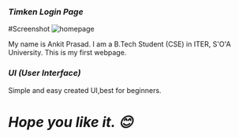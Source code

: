 ### *Timken Login Page*
#Screenshot
![homepage](https://github.com/Ankit289Prasad/Timken/blob/master/Screenshot.png)

My name is Ankit Prasad. I am a B.Tech Student (CSE) in ITER, S'O'A University. This is my first webpage.


### *UI (User Interface)*
Simple and easy created UI,best for beginners.

# *Hope you like it. 😊*
